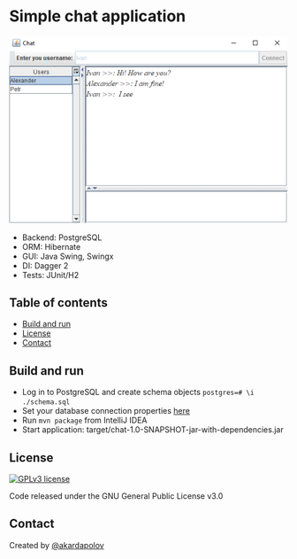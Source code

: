 # Simple chat application

![ChatApplication](media/main.png)

- Backend: PostgreSQL
- ORM: Hibernate
- GUI: Java Swing, Swingx
- DI: Dagger 2
- Tests: JUnit/H2

## Table of contents

- [Build and run](#Build-and-run)
- [License](#license)
- [Contact](#contact)

## Build and run
- Log in to PostgreSQL and create schema objects `postgres=# \i ./schema.sql`
- Set your database connection properties [here](https://github.com/akardapolov/chat/blob/master/src/main/resources/hibernate.cfg.xml)
- Run `mvn package` from IntelliJ IDEA
- Start application: target/chat-1.0-SNAPSHOT-jar-with-dependencies.jar

## License
[![GPLv3 license](https://img.shields.io/badge/License-GPLv3-blue.svg)](http://perso.crans.org/besson/LICENSE.html)

  Code released under the GNU General Public License v3.0
  
## Contact
  Created by [@akardapolov](mailto:akardapolov@gmail.com)